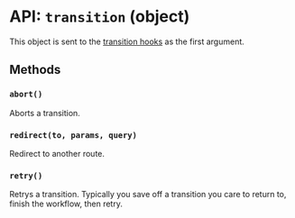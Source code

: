 API: `transition` (object)
==========================

This object is sent to the [transition hooks][transition-hooks] as the
first argument.

Methods
-------

### `abort()`

Aborts a transition.

### `redirect(to, params, query)`

Redirect to another route.

### `retry()`

Retrys a transition. Typically you save off a transition you care to
return to, finish the workflow, then retry.

  [transition-hooks]:/docs/api/components/RouteHandler.md#static-lifecycle-methods

